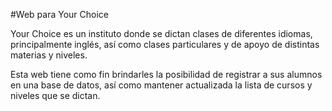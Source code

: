 #Web para Your Choice

Your Choice es un instituto donde se dictan clases de diferentes idiomas, principalmente inglés, así como clases particulares y de apoyo de distintas materias y niveles.

Esta web tiene como fin brindarles la posibilidad de registrar a sus alumnos en una base de datos, así como mantener actualizada la lista de cursos y niveles que se dictan.
